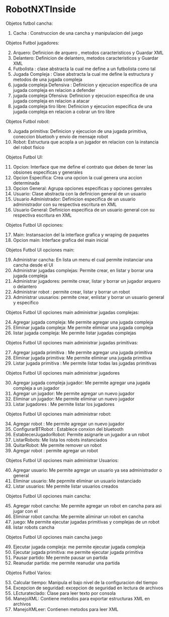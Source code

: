 # RobotNXTInside

Objetos futbol cancha:

1. Cacha : Construccion de una cancha y manipulacion del juego

Objetos Futbol jugadores:

2. Arquero: Definicion de arquero , metodos caracteristicos y Guardar XML
3. Delantero: Definicion de delantero, metodos caracteristicos y Guardar XML
4. Futbolista : clase abstracta la cual me define a un futbolista como tal
5. Jugada Compleja : Clase abstracta la cual me define la estructura y metodos de una jugada compleja
6. jugada compleja Defensiva : Definicion y ejecucion especifica de una jugada compleja en relacion a defender
7. jugada compleja Ofensiva: Definicion y ejecucion especifica de una jugada compleja en relacion a atacar
8. jugada compleja tiro libre: Definicion y ejecucion especifica de una jugada compleja en relacion a cobrar un tiro libre

Objetos Futbol robot:

9. Jugada primitiva: Definicion y ejecucion de una jugada primitiva, coneccion bluetooh y envio de mensaje robot
10. Robot: Estructura que acopla a un jugador en relacion con la instancia del robot fisico

Objetos Futbol UI:

11. Opcion: Interface que me define el contrato que deben de tener las obsiones especificas y generales
12. Opcion Especifica: Crea una opcion la cual genera una accion determinada 
13. Opcion General: Agrupa opciones especificas y opciones genrales 
14. Usuario: Clase abstracta con la definicion general de un usuario
15. Usuario Administrador: Definicion especifica de un usuario administrador con su respectiva escritura en XML
16. Usuario General: Definicion especifica de un usuario general con su respectiva escritura en XML

Objetos Futbol UI opciones:

17. Main: Instansacion del la interface grafica y wraping de paquetes
18. Opcion main: Interface grafica del main inicial

Objetos Futbol UI opciones main:

19. Administrar cancha: En lista un menu el cual permite instanciar una cancha desde el UI
20. Administrar jugadas complejas: Permite crear, en listar y borrar  una jugada compleja
21. Administrar jugadores: permite crear, listar y borrar  un jugador arquero o delantero
22. Administrar robot : permite crear, listar y borrar  un robot
23. Administrar ususarios: permite crear, enlistar y borrar  un usuario general y especifico

Objetos Futbol UI opciones main administrar jugadas complejas:

24. Agregar jugada compleja: Me permite agregar una jugada compleja
25. Eliminar jugada compleja: Me permite eliminar una jugada compleja
26. listar jugada compleja: Me permite listar jugadas complejas
 
Objetos Futbol UI opciones main administrar jugadas primitivas:

27. Agregar jugada primitiva : Me permite agregar una jugada primitiva 
28. Eliminar jugada primitiva:  Me permite eliminar una jugada primitiva 
29. Listar  jugada primitiva : Me permite listar todas las jugadas primitivas

Objetos Futbol UI opciones main administrar jugadores

30. Agregar jugada compleja jugador: Me permite agregar una jugada compleja a un jugador
31. Agregar un jugador: Me permite agregar un nuevo jugador
32. Eliminar un jugador: Me permite eliminar un nuevo jugador
33. Listar jugadores :  Me permite listar los jugadores

Objetos Futbol UI opciones main administrar robot:

34. Agregar robot : Me permite agregar un nuevo jugador
35. ConfigurarBTRobot : Establece conxion del bluetooth
36. EstablecerJugadorRobot: Permite asignarle un jugador a un robot
37. ListarRobots: Me lista los robots instanciados 
38. QuitarRobot: Me permite remover un robot 
39. Agregar robot : permite agregar un robot

Objetos Futbol UI opciones main administrar Usuarios:

40. Agregar usuario: Me permite agregar un usuario ya sea administrador o general
41. Eliminar usuario: Me peprmite eliminar un usuario instanciado
42. Listar usuarios: Me permite listar usuarios creados

Objetos Futbol UI opciones main cancha:

45. Agregar robot cancha: Me permite agregar un robot en cancha para asi jugar con el
46. Eliminar robot cancha: Me permite aliminar un robot en cancha
47. juego: Me permite ejecutar jugadas primitivas y complejas de un robot
48. listar robots cancha


Objetos Futbol UI opciones main cancha juego

49. Ejecutar jugada compleja: me permite ejecutar jugada compleja
50. Ejecutar jugada primitiva: me permite ejecutar jugada primitiva
51. Pausar partido: Me permite pausar un partida
52. Reanudar partida: me permite reanudar una partida

Objetos Futbol Varios:

53. Calcular tiempo: Manipula el  bajo nivel de la configuracion del tiempo
54. Excepcion de seguridad: excepcion de seguridad en lectura de archivos
55. LEcturateclado: Clase para leer texto por consola
56. ManejoXML: Contiene metodos para exportar estructuras XML en archivos
57. ManejoXMLeer: Contienen metodos para leer XML
